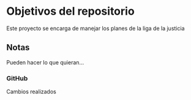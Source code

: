 # Objetivos del repositorio

Este proyecto se encarga de manejar los planes de la liga de la justicia


## Notas
Pueden hacer lo que quieran...

### GitHub
Cambios realizados
